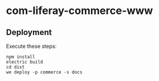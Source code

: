 # com-liferay-commerce-www

## Deployment

Execute these steps:

```shell
npm install
electric build
cd dist
we deploy -p commerce -s docs
```